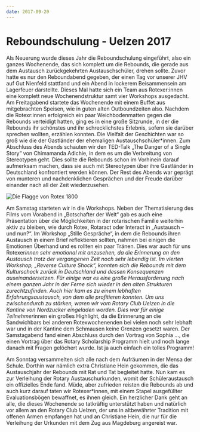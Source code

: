 ```yaml
---
date: 2017-09-20
---
```

# Reboundschulung - Uelzen 2017
Als Neuerung wurde dieses Jahr die Reboundschulung eingeführt, also ein ganzes
Wochenende, das sich komplett um die Rebounds, die gerade aus dem Austausch
zurückgekehrten Austauschschüler, drehen sollte. Zuvor hatte es nur den
Reboundabend gegeben, der einen Tag vor unserer JHV auf Gut Nienfeld stattfand
und ein Abend in lockerem Beisammensein am Lagerfeuer darstellte. Dieses Mal
hatte sich ein Team aus Rotexer:innen eine komplett neue Wochenendstruktur samt
vier Workshops ausgedacht. Am Freitagabend startete das Wochenende mit einem
Buffet aus mitgebrachten Speisen, wie in guten alten Outboundzeiten also.
Nachdem die Rotexr:innen erfolgreich ein paar Weichbodenmatten gegen die
Rebounds verteidigt hatten, ging es in eine große Sitzrunde, in der die Rebounds
ihr schönstes und ihr schrecklichstes Erlebnis, sofern sie darüber sprechen
wollten, erzählen konnten. Die Vielfalt der Geschichten war so groß wie die der
Gastländer der ehemaligen Austauschschüler*innen. Zum Abschluss des Abends
schauten wir den TED-Talk „The Danger of a Single Story“ von Chimamanda Adichie,
in dem es um die Verbreitung von Stereotypen geht. Dies sollte die Rebounds
schon im Vorhinein darauf aufmerksam machen, dass sie auch mit Stereotypen über
ihre Gastländer in Deutschland konfrontiert werden können. Der Rest des Abends
war geprägt von munteren und nachdenklichen Gesprächen und der Freude darüber
einander nach all der Zeit wiederzusehen. 

![Die Flagge von Rotex 1800](/img/2017-uelzen.jpg)

Am Samstag starteten wir in die Workshops. Neben der Thematisierung des Films
vom Vorabend in „Botschafter der Welt“ gab es auch eine Präsentation über die
Möglichkeiten in der rotarischen Familie weiterhin aktiv zu bleiben, wie durch
Rotex, Rotaract oder Interact in „Austausch – und nun?“. Im Workshop „Stille
Gespräche“, in dem die Rebounds ihren Austausch in einem Brief reflektieren
sollten, nahmen bei einigen die Emotionen Überhand und es rollten ein paar
Tränen. Dies war auch für uns Rotexer*innen sehr emotional mit anzusehen, da die
Erinnerung an den Austausch trotz der vergangenen Zeit noch sehr lebendig ist.
Im vierten Workshop, „Reverse Culture Shock“, konnten sich die Rebounds mit dem
Kulturschock zurück in Deutschland und dessen Konsequenzen auseinandersetzen.
Für einige war es eine große Herausforderung nach einem ganzen Jahr in der Ferne
sich wieder in den alten Strukturen zurechtzufinden. Auch hier kam es zu einem
lebhaften Erfahrungsaustausch, von dem alle profitieren konnten. Um uns
zwischendurch zu stärken, waren wir vom Rotary Club Uelzen in die Kantine von
Nordzucker eingeladen worden. Dies war für einige Teilnehmer*innen ein großes
Highlight, da die Erinnerung an die Sandwichbars bei anderen Rotexwochenenden
bei vielen noch sehr lebhaft war und in der Kantine dem Schmausen keine Grenzen
gesetzt waren. Der Samstagabend fand einen Abschluss durch den Vortrag von
Sophia …, die einen Vortrag über das Rotary Scholarship Programm hielt und noch
lange danach mit Fragen gelöchert wurde. Ist ja auch einfach ein tolles
Programm!

Am Sonntag versammelten sich alle nach dem Aufräumen in der Mensa der Schule.
Dorthin war nämlich extra Christiane Hein gekommen, die das Austauschjahr der
Rebounds mit Rat und Tat begleitet hatte. Nun kam es zur Verleihung der Rotary
Austauschurkunden, womit der Schüleraustausch ein offizielles Ende fand. Müde,
aber zufrieden reisten die Rebounds ab und auch kurz darauf taten wir
Rotexer*innen, mit einem Stapel ausgefüllter Evaluationsbögen bewaffnet, es
ihnen gleich. Ein herzlicher Dank geht an alle, die dieses Wochenende so
tatkräftig unterstützt haben und natürlich vor allem an den Rotary Club Uelzen,
der uns in altbewährter Tradition mit offenen Armen empfangen hat und an
Christiane Hein, die nur für die Verleihung der Urkunden mit dem Zug aus
Magdeburg angereist war.